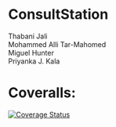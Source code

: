 # ConsultStation
Thabani Jali  
Mohammed Alli Tar-Mahomed  
Miguel Hunter  
Priyanka J. Kala  

# Coveralls: 
[![Coverage Status](https://coveralls.io/repos/github/witseie-elen4010/2023-group-lab-002/badge.svg?branch=master)](https://coveralls.io/github/witseie-elen4010/2023-group-lab-002?branch=master)
